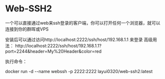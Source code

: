 # Web-SSH2
一个可以直接通过web来ssh登录的客户端，你可以打开任何一个浏览器，就可以连接到你的群晖或VPS

安装后可以通过访问http://localhost:2222/ssh/host/192.168.1.1 来登录 高级用法： http://localhost:2222/ssh/host/192.168.1.1?port=2244&header=My%20Header&color=red

执行命令：

docker run -d --name webssh -p 2222:2222 layui0320/web-ssh2:latest
